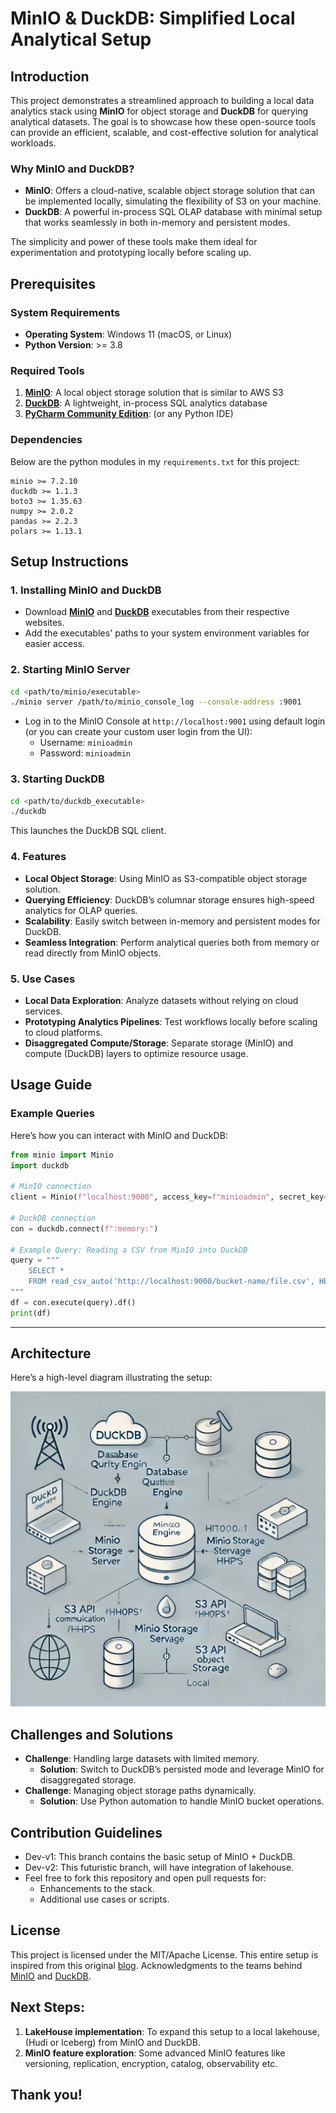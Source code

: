 # **MinIO & DuckDB: Simplified Local Analytical Setup**

## **Introduction**

This project demonstrates a streamlined approach to building a local data analytics stack using **MinIO** for object storage and **DuckDB** for querying analytical datasets. The goal is to showcase how these open-source tools can provide an efficient, scalable, and cost-effective solution for analytical workloads.

### **Why MinIO and DuckDB?**
- **MinIO**: Offers a cloud-native, scalable object storage solution that can be implemented locally, simulating the flexibility of S3 on your machine.
- **DuckDB**: A powerful in-process SQL OLAP database with minimal setup that works seamlessly in both in-memory and persistent modes.

The simplicity and power of these tools make them ideal for experimentation and prototyping locally before scaling up.

## **Prerequisites**

### **System Requirements**
- **Operating System**: Windows 11 (macOS, or Linux)
- **Python Version**: >= 3.8

### **Required Tools**
1. **[MinIO](https://min.io)**: A local object storage solution that is similar to AWS S3
2. **[DuckDB](https://duckdb.org)**: A lightweight, in-process SQL analytics database
3. **[PyCharm Community Edition](https://www.jetbrains.com/pycharm/download/?section=windows)**: (or any Python IDE)

### **Dependencies**
Below are the python modules in my `requirements.txt` for this project:
```plaintext
minio >= 7.2.10
duckdb >= 1.1.3
boto3 >= 1.35.63
numpy >= 2.0.2
pandas >= 2.2.3
polars >= 1.13.1
```

## **Setup Instructions**

### **1. Installing MinIO and DuckDB**
- Download **[MinIO](https://dl.min.io/server/minio/release/windows-amd64/minio.exe)** and **[DuckDB](https://github.com/duckdb/duckdb/releases/download/v1.1.3/duckdb_cli-windows-amd64.zip)** executables from their respective websites.
- Add the executables' paths to your system environment variables for easier access.

### **2. Starting MinIO Server**
```bash
cd <path/to/minio/executable>
./minio server /path/to/minio_console_log --console-address :9001
```
- Log in to the MinIO Console at `http://localhost:9001` using default login (or you can create your custom user login from the UI):
  - Username: `minioadmin`
  - Password: `minioadmin`

### **3. Starting DuckDB**
```bash
cd <path/to/duckdb_executable>
./duckdb
```
This launches the DuckDB SQL client.

### **4. Features**
- **Local Object Storage**: Using MinIO as S3-compatible object storage solution.
- **Querying Efficiency**: DuckDB’s columnar storage ensures high-speed analytics for OLAP queries.
- **Scalability**: Easily switch between in-memory and persistent modes for DuckDB.
- **Seamless Integration**: Perform analytical queries both from memory or read directly from MinIO objects.

### 5. **Use Cases**
- **Local Data Exploration**: Analyze datasets without relying on cloud services.
- **Prototyping Analytics Pipelines**: Test workflows locally before scaling to cloud platforms.
- **Disaggregated Compute/Storage**: Separate storage (MinIO) and compute (DuckDB) layers to optimize resource usage.

## **Usage Guide**

### **Example Queries**
Here’s how you can interact with MinIO and DuckDB:
```python
from minio import Minio
import duckdb

# MinIO connection
client = Minio(f"localhost:9000", access_key=f"minioadmin", secret_key=f"minioadmin", secure=False)

# DuckDB connection
con = duckdb.connect(f":memory:")

# Example Query: Reading a CSV from MinIO into DuckDB
query = """
    SELECT * 
    FROM read_csv_auto('http://localhost:9000/bucket-name/file.csv', HEADER=True)
"""
df = con.execute(query).df()
print(df)
```

---

## **Architecture**
Here’s a high-level diagram illustrating the setup:

![Architecture Diagram](extras/Architecture_setup_v2.webp)


## **Challenges and Solutions**
- **Challenge**: Handling large datasets with limited memory.
  - **Solution**: Switch to DuckDB’s persisted mode and leverage MinIO for disaggregated storage.
- **Challenge**: Managing object storage paths dynamically.
  - **Solution**: Use Python automation to handle MinIO bucket operations.


## **Contribution Guidelines**
- Dev-v1: This branch contains the basic setup of MinIO + DuckDB.
- Dev-v2: This futuristic branch, will have integration of lakehouse.
- Feel free to fork this repository and open pull requests for:
  - Enhancements to the stack.
  - Additional use cases or scripts.


## **License**
This project is licensed under the MIT/Apache License. This entire setup is inspired from this original [blog](https://blog.min.io/duckdb-and-minio-for-a-modern-data-stack/). 
Acknowledgments to the teams behind [MinIO](https://min.io/docs/minio/linux/developers/python/API.html) and [DuckDB](https://duckdb.org/docs/sql/introduction).


## Next Steps:
1. **LakeHouse implementation**: To expand this setup to a local lakehouse, (Hudi or Iceberg) from MinIO and DuckDB.
2. **MinIO feature exploration**: Some advanced MinIO features like versioning, replication, encryption, catalog, observability etc. 


## Thank you!
